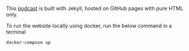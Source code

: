 This [podcast](http://tamil-podcast.smileprem.com) is built with Jekyll, hosted on GitHub pages with pure HTML only. 

To run the website locally using docker, run the below command in a terminal

`docker-compose up`
